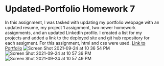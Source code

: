 # Updated-Portfolio Homework 7
In this assignment, I was tasked with updating my portfolio webpage with an updated resume, my project 1 assignment, two newer homework assignments, and an updated LinkedIn profile. I created a list for my projects and added a link to the deployed site and git hub repository for each assigment. For this assignment, html and css were used. 
[Link to Portfolio](https://kbentley8.github.io/Updated-Portfolio/)
![Screen Shot 2021-09-24 at 10 36 54 PM](https://user-images.githubusercontent.com/88289885/134755392-784b3bd1-4f67-4748-86de-c4c96047b31a.png)
![Screen Shot 2021-09-24 at 10 57 39 PM](https://user-images.githubusercontent.com/88289885/134755834-dadd4b1e-765d-4f80-ad8f-ad89de9f3476.png)
![Screen Shot 2021-09-24 at 10 57 49 PM](https://user-images.githubusercontent.com/88289885/134755850-2a68eba9-208a-483b-8c7d-6e5d84b5632d.png)
